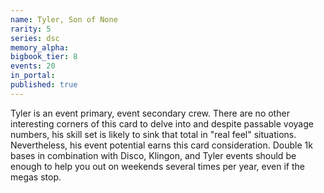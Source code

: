 ```yaml
---
name: Tyler, Son of None
rarity: 5
series: dsc
memory_alpha:
bigbook_tier: 8
events: 20
in_portal:
published: true
---
```


Tyler is an event primary, event secondary crew. There are no other interesting corners of this card to delve into and despite passable voyage numbers, his skill set is likely to sink that total in "real feel" situations. Nevertheless, his event potential earns this card consideration. Double 1k bases in combination with Disco, Klingon, and Tyler events should be enough to help you out on weekends several times per year, even if the megas stop.
